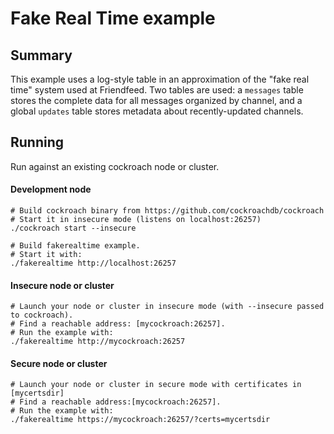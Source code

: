# Fake Real Time example

## Summary

This example uses a log-style table in an approximation of the
"fake real time" system used at Friendfeed. Two tables are used: a
`messages` table stores the complete data for all messages
organized by channel, and a global `updates` table stores metadata
about recently-updated channels.

## Running

Run against an existing cockroach node or cluster.

#### Development node
```
# Build cockroach binary from https://github.com/cockroachdb/cockroach
# Start it in insecure mode (listens on localhost:26257)
./cockroach start --insecure

# Build fakerealtime example.
# Start it with:
./fakerealtime http://localhost:26257
```

#### Insecure node or cluster
```
# Launch your node or cluster in insecure mode (with --insecure passed to cockroach).
# Find a reachable address: [mycockroach:26257].
# Run the example with:
./fakerealtime http://mycockroach:26257
```

#### Secure node or cluster
```
# Launch your node or cluster in secure mode with certificates in [mycertsdir]
# Find a reachable address:[mycockroach:26257].
# Run the example with:
./fakerealtime https://mycockroach:26257/?certs=mycertsdir
```
